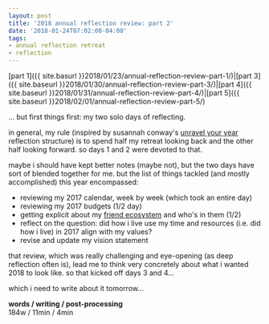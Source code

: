 ```yaml
---
layout: post
title: '2018 annual reflection review: part 2'
date: '2018-01-24T07:02:00-04:00'
tags:
- annual reflection retreat
- reflection
--- 
```


[part 1]({{ site.basurl }}2018/01/23/annual-reflection-review-part-1/)|[part 3]({{ site.baseurl }}2018/01/30/annual-reflection-review-part-3/)|[part 4]({{ site.baseurl }}2018/01/31/annual-reflection-review-part-4/)|[part 5]({{ site.baseurl }}2018/02/01/annual-reflection-review-part-5/)

... but first things first: my two solo days of reflecting. 

in general, my rule (inspired by susannah conway's [unravel your year](http://www.susannahconway.com/unravel/) reflection structure) is to spend half my retreat looking back and the other half looking forward. so days 1 and 2 were devoted to that. 

maybe i should have kept better notes (maybe not), but the two days have sort of blended together for me. but the list of things tackled (and mostly accomplished) this year encompassed:

* reviewing my 2017 calendar, week by week (which took an entire day)
* reviewing my 2017 budgets (1/2 day)
* getting explicit about my [friend ecosystem](https://medium.com/@lqb2/planning-out-my-friend-ecosystem-95175246458d) and who's in them (1/2)
* reflect on the question: did how i live use my time and resources (i.e. did how i live) in 2017 align with my values? 
* revise and update my vision statement

that review, which was really challenging and eye-opening (as deep reflection often is), lead me to think very concretely about what i wanted 2018 to look like. so that kicked off days 3 and 4...

which i need to write about it tomorrow...

<!-- hyperlink bank -->


<!-- &#042; = asterisk -->
<!-- &#039; = single quote '-->

**words / writing / post-processing**  
184w / 11min / 4min 